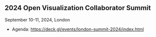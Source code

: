 ## 2024 Open Visualization Collaborator Summit

September 10-11, 2024, London

- Agenda: https://deck.gl/events/london-summit-2024/index.html


